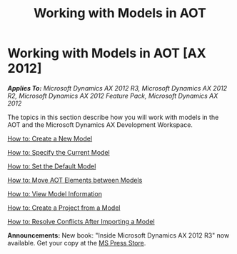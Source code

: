 ﻿---
title: Working with Models in AOT
TOCTitle: Working with Models in AOT
ms:assetid: 73e1d66a-0070-490c-b868-1ad2eecf82a2
ms:mtpsurl: https://msdn.microsoft.com/en-us/library/Hh404125(v=AX.60)
ms:contentKeyID: 36956793
ms.date: 05/18/2015
mtps_version: v=AX.60
---

# Working with Models in AOT [AX 2012]


_**Applies To:** Microsoft Dynamics AX 2012 R3, Microsoft Dynamics AX 2012 R2, Microsoft Dynamics AX 2012 Feature Pack, Microsoft Dynamics AX 2012_

The topics in this section describe how you will work with models in the AOT and the Microsoft Dynamics AX Development Workspace.

[How to: Create a New Model](how-to-create-a-new-model.md)

[How to: Specify the Current Model](how-to-specify-the-current-model.md)

[How to: Set the Default Model](how-to-set-the-default-model.md)

[How to: Move AOT Elements between Models](how-to-move-aot-elements-between-models.md)

[How to: View Model Information](how-to-view-model-information.md)

[How to: Create a Project from a Model](how-to-create-a-project-from-a-model.md)

[How to: Resolve Conflicts After Importing a Model](how-to-resolve-conflicts-after-importing-a-model.md)

  
**Announcements:** New book: "Inside Microsoft Dynamics AX 2012 R3" now available. Get your copy at the [MS Press Store](https://www.microsoftpressstore.com/store/inside-microsoft-dynamics-ax-2012-r3-9780735685109).

